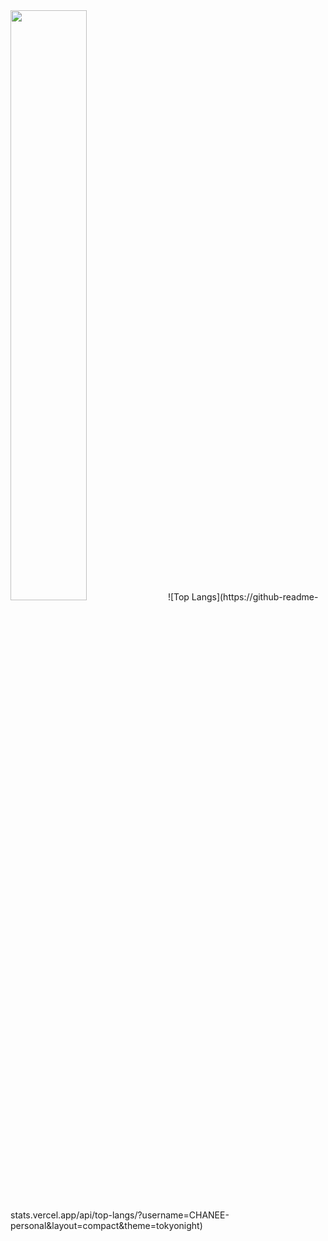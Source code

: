 <!---![Anurag's github stats](https://github-readme-stats.vercel.app/api?username=CHANEE-personal&show_icons=true&theme=tokyonight)
--->
<img src="https://github-readme-stats.vercel.app/api?username=CHANEE-personal&show_icons=true&theme=material-palenight&hide_border=true&bg_color=20232a&icon_color=E3E3E3A8&text_color=fff&title_color=918FE0" width=49.2% />
![Top Langs](https://github-readme-stats.vercel.app/api/top-langs/?username=CHANEE-personal&layout=compact&theme=tokyonight)

<!---
CHANEE-personal/CHANEE-personal is a ✨ special ✨ repository because its `README.md` (this file) appears on your GitHub profile.
You can click the Preview link to take a look at your changes.
--->

